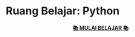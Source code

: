 # Ruang Belajar: Python

<p align=center>
    <a href="https://ruang-belajar.github.io/python"><b>📚 MULAI BELAJAR 📚</b></a>
</p>
